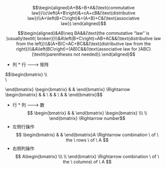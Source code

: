 
$$\begin{aligned}A+B&=B+A&(\text{commutative law})\\c\left(A+B\right)&=cA+cB&(\text{distributive law})\\A+\left(B+C\right)&=(A+B)+C&(\text{associative law}).\end{aligned}$$

$$\begin{aligned}&AB\neq BA&&(\text{the commutative “law” is }usually\textit{ broken})\\&A\left(B+C\right)=AB+AC&&(\text{distributive law from the left})\\&(A+B)C=AC+BC&&(\text{distributive law from the right})\\&A\left(BC\right)=(AB)C&&(\text{associative law for }ABC)(\textit{parentheses not needed}).\end{aligned}$$

- 列 * 行 ---> 矩阵

$$\begin{bmatrix}
 \\\  
 \\

\end{bmatrix}
\begin{bmatrix}
  &  &
\end{bmatrix}
\Rightarrow \begin{bmatrix}
  &  & \\
  &  & \\
  &  &
\end{bmatrix}$$
- 行 * 列 ---> 数
$$
\begin{bmatrix}
  &  &
\end{bmatrix}
\begin{bmatrix}
 \\\  
 \\
\end{bmatrix}
\Rightarrow
number$$
- 左侧行操作
  $$
  \begin{bmatrix}
  &  &
\end{bmatrix}A
\Rightarrow
combination \ of \ the \ rows \ of \ A
  $$
- 右侧列操作
 $$
 A\begin{bmatrix}
 \\\  
 \\
\end{bmatrix}
\Rightarrow
combination \ of \ the \ columns\ of \ A
$$